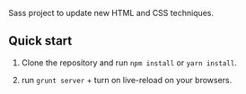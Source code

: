 Sass project to update new HTML and CSS techniques.

## Quick start

1. Clone the repository and run `npm install` or `yarn install`.

2. run `grunt server` + turn on live-reload on your browsers.
